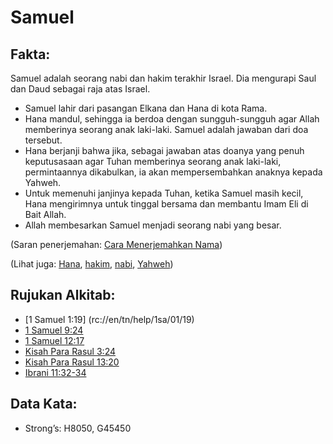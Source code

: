 # Samuel

## Fakta: 

Samuel adalah seorang nabi dan hakim terakhir Israel. Dia mengurapi Saul dan Daud sebagai raja atas Israel. 

* Samuel lahir dari pasangan Elkana dan Hana di kota Rama.
* Hana mandul, sehingga ia berdoa dengan sungguh-sungguh agar Allah memberinya seorang anak laki-laki. Samuel adalah jawaban dari doa tersebut.
* Hana berjanji bahwa jika, sebagai jawaban atas doanya yang penuh keputusasaan agar Tuhan memberinya seorang anak laki-laki, permintaannya dikabulkan, ia akan mempersembahkan anaknya kepada Yahweh.
* Untuk memenuhi janjinya kepada Tuhan, ketika Samuel masih kecil, Hana mengirimnya untuk tinggal bersama dan membantu Imam Eli di Bait Allah.
* Allah membesarkan Samuel menjadi seorang nabi yang besar. 

(Saran penerjemahan: [Cara Menerjemahkan Nama](rc://en/ta/man/translate/translate-names))  

(Lihat juga: [Hana](../names/hannah.md), [hakim](../kt/hakim.md), [nabi](../kt/nabi.md), [Yahweh](../kt/yahweh.md))  

## Rujukan Alkitab: 

* [1 Samuel 1:19] (rc://en/tn/help/1sa/01/19)
* [1 Samuel 9:24](rc://en/tn/help/1sa/09/24)
* [1 Samuel 12:17](rc://en/tn/help/1sa/12/17)
* [Kisah Para Rasul 3:24](rc://en/tn/help/act/03/24)
* [Kisah Para Rasul 13:20](rc://en/tn/help/act/13/20)
* [Ibrani 11:32-34](rc://en/tn/help/heb/11/32) 

## Data Kata:

* Strong’s: H8050, G45450
